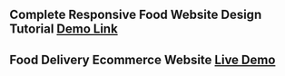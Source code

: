 ## Complete Responsive Food Website Design Tutorial [Demo Link](https://gmmamunh.github.io/food-website/) 
## Food Delivery Ecommerce Website [Live Demo](https://food-home-delivery-website.netlify.app/)
